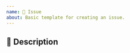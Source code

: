```yaml
---
name: 📝 Issue
about: Basic template for creating an issue.
---
```


## 📝 Description

<!-- Describe the intent here. -->

<!-- This section will be filled and uncommented by a maintainer.
## ✅ Checklist

> See the [_Issue implementation_ section in the contributing guidelines](https://github.com/kotools/types/blob/main/CONTRIBUTING.md#issue-implementation) before addressing the following checklist.

- [ ] ...
-->

<!-- Include the following step in case of tracking issues.
- [ ] 📝 After closing this issue, update the status of tracking issues depending only on this one.
-->

